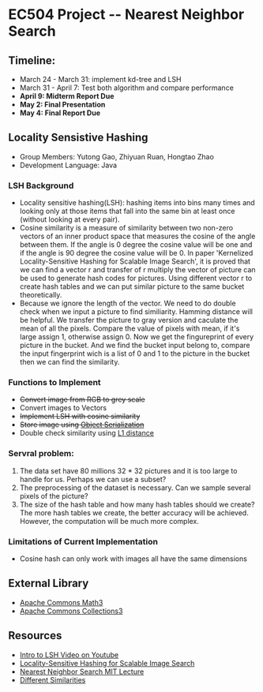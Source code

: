 # EC504 Project -- Nearest Neighbor Search
## Timeline:
- March 24 - March 31: implement kd-tree and LSH
- March 31 - April 7: Test both algorithm and compare performance
- **April 9: Midterm Report Due**
- **May 2: Final Presentation**
- **May 4: Final Report Due**
## Locality Sensistive Hashing
- Group Members: Yutong Gao, Zhiyuan Ruan, Hongtao Zhao
- Development Language: Java
### LSH Background
- Locality sensitive hashing(LSH): hashing items into bins many times and looking only at those items that fall into the same bin at least once (without looking at every pair).
- Cosine similarity is a measure of similarity between two non-zero vectors of an inner product space that measures the cosine of the angle between them. If the angle is 0 degree the cosine value will be one and if the angle is 90 degree the cosine value will be 0. In paper 'Kernelized Locality-Sensitive Hashing for Scalable Image Search', it is proved that we can find a vector r and transfer of r multiply the vector of picture can be used to generate hash codes for pictures. Using different vector r to create hash tables and we can put similar picture to the same bucket theoretically. 
- Because we ignore the length of the vector. We need to do double check when we input a picture to find similiarity. Hamming distance will be helpful. We transfer the picture to gray version and caculate the mean of all the pixels. Compare the value of pixels with mean, if it's large assign 1, otherwise assign 0. Now we get the fingureprint of every picture in the bucket. And we find the bucket input belong to, compare the input fingerprint wich is a list of 0 and 1 to the picture in the bucket then we can find the similarity.
### Functions to Implement
- ~~Convert image from RGB to grey scale~~
- Convert images to Vectors
- ~~Implement LSH with cosine similarity~~
- ~~Store image using [Object Serialization](https://www.tutorialspoint.com/java/java_serialization.htm)~~
- Double check similarity using [L1 distance](https://stats.stackexchange.com/questions/53068/euclidean-distance-score-and-similarity)
### Servral problem:
1. The data set have 80 millions 32 * 32 pictures and it is too large to handle for us. Perhaps we can use a subset?
2. The preprocessing of the dataset is necessary. Can we sample several pixels of the picture?
3. The size of the hash table and how many hash tables should we create? The more hash tables we create, the better accuracy will be achieved. However, the computation will be much more complex.
### Limitations of Current Implementation
- Cosine hash can only work with images all have the same dimensions 
## External Library
- [Apache Commons Math3](http://commons.apache.org/proper/commons-math/)
- [Apache Commons Collections3](https://commons.apache.org/proper/commons-collections/)
## Resources
- [Intro to LSH Video on Youtube](https://www.youtube.com/watch?v=bQAYY8INBxg&t=403s)
- [Locality-Sensitive Hashing for Scalable Image Search](http://www.cs.utexas.edu/users/grauman/papers/iccv2009_klsh.pdf)
- [Nearest Neighbor Search MIT Lecture](https://www.youtube.com/watch?v=vAboxtLEeH0)
- [Different Similarities](http://dataaspirant.com/2015/04/11/five-most-popular-similarity-measures-implementation-in-python/)
